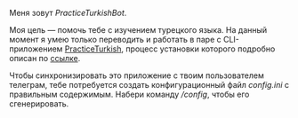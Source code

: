Меня зовут *PracticeTurkishBot*\. 

Моя цель — помочь тебе с изучением турецкого языка\. На данный момент я умею только переводить и работать в паре с CLI\-приложением [PracticeTurkish](https://github.com/FadeevEgor/PracticeTurkish), процесс установки которого подробно описан по [ссылке](https://github.com/FadeevEgor/PracticeTurkish#installation)\. 

Чтобы синхронизировать это приложение с твоим пользователем телеграм, тебе потребуется создать конфигурационный файл *config\.ini* с правильным содержимым\. Набери команду */config*, чтобы его сгенерировать\.  